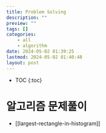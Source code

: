 ```yaml
---
title: Problem Solving
description: ""
preview: ""
tags: []
categories:
    - all
    - algorithm
date: 2024-05-02 01:39:25
lastmod: 2024-05-02 01:40:48
layout: post
---
```

* TOC
{:toc}

# 알고리즘 문제풀이

* [[largest-rectangle-in-histogram]]
